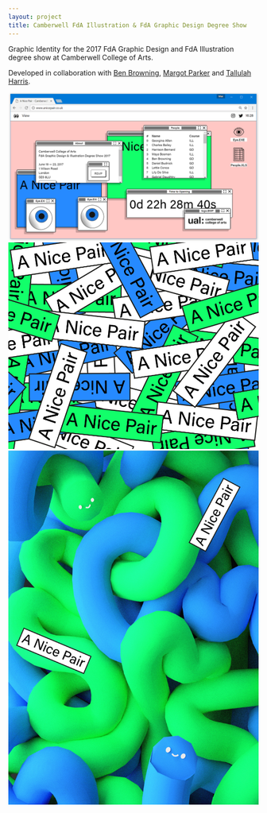 ```yaml
---
layout: project
title: Camberwell FdA Illustration & FdA Graphic Design Degree Show
---
```


Graphic Identity for the 2017 FdA Graphic Design and FdA Illustration degree show at Camberwell College of Arts.

Developed in collaboration with [Ben Browning](http://brwnng.com/), [Margot Parker](http://margotparker.tumblr.com/) and [Tallulah Harris](https://www.tallulahharris.com/).

![Website](/assets/camberwell-show/website.png)
![Stickers](/assets/camberwell-show/stickers.png)
![Poster](/assets/camberwell-show/poster.jpg)
